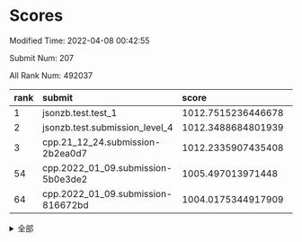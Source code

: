 # Scores

Modified Time: 2022-04-08 00:42:55

Submit Num: 207

All Rank Num: 492037

| rank |               submit               |       score        |       sigma        | pk_num |
| :--- | :--------------------------------- | :----------------- | :----------------- | :----- |
| 1    | jsonzb.test.test_1                 | 1012.7515236446678 | 0.7977835160321416 | 9504   |
| 2    | jsonzb.test.submission_level_4     | 1012.3488684801939 | 0.8137046662867923 | 9510   |
| 3    | cpp.21_12_24.submission-2b2ea0d7   | 1012.2335907435408 | 0.7951069298641688 | 9508   |
| 54   | cpp.2022_01_09.submission-5b0e3de2 | 1005.497013971448  | 0.733777139104882  | 9508   |
| 64   | cpp.2022_01_09.submission-816672bd | 1004.0175344917909 | 0.7162314281192368 | 9514   |


<details>
<summary>全部</summary>

| rank |                 submit                 |       score        |       sigma        | pk_num |
| :--- | :------------------------------------- | :----------------- | :----------------- | :----- |
| 1    | jsonzb.test.test_1                     | 1012.7515236446678 | 0.7977835160321416 | 9504   |
| 2    | jsonzb.test.submission_level_4         | 1012.3488684801939 | 0.8137046662867923 | 9510   |
| 3    | cpp.21_12_24.submission-2b2ea0d7       | 1012.2335907435408 | 0.7951069298641688 | 9508   |
| 4    | gobigger.level_3.submission_level_3_41 | 1011.698196667116  | 0.7878091946175596 | 9507   |
| 5    | gobigger.level_3.submission_level_3_30 | 1011.5483869685653 | 0.7556426379888747 | 9506   |
| 6    | gobigger.level_3.submission_level_3_23 | 1011.103358466053  | 0.7611557334821546 | 9510   |
| 7    | gobigger.level_3.submission_level_3_32 | 1011.0864609875382 | 0.801598642097469  | 9505   |
| 8    | gobigger.level_3.submission_level_3_35 | 1011.0747422388663 | 0.7642030437975769 | 9509   |
| 9    | gobigger.level_3.submission_level_3_36 | 1010.9269213372752 | 0.7808114004643799 | 9507   |
| 10   | gobigger.level_3.submission_level_3_48 | 1010.8596388738048 | 0.7759365070111548 | 9509   |
| 11   | gobigger.level_3.submission_level_3_16 | 1010.8081656057473 | 0.7625963434268626 | 9508   |
| 12   | gobigger.level_3.submission_level_3_47 | 1010.7167431937381 | 0.7808849423722007 | 9507   |
| 13   | gobigger.level_3.submission_level_3_10 | 1010.642409281851  | 0.7599435879985442 | 9510   |
| 14   | gobigger.level_3.submission_level_3_21 | 1010.5951755514429 | 0.7700633548677348 | 9508   |
| 15   | gobigger.level_3.submission_level_3_20 | 1010.5674134651584 | 0.7573674792768391 | 9512   |
| 16   | gobigger.level_3.submission_level_3_39 | 1010.5007712978556 | 0.7824104453473177 | 9507   |
| 17   | gobigger.level_3.submission_level_3_13 | 1010.4513503051577 | 0.7483921668197266 | 9504   |
| 18   | gobigger.level_3.submission_level_3_17 | 1010.423865587822  | 0.7761003083694232 | 9505   |
| 19   | gobigger.level_3.submission_level_3_29 | 1010.3980412316322 | 0.755443201136239  | 9504   |
| 20   | gobigger.level_3.submission_level_3_46 | 1010.3926604691607 | 0.75800186853793   | 9509   |
| 21   | gobigger.level_3.submission_level_3_11 | 1010.2708306953363 | 0.7590207078781415 | 9509   |
| 22   | gobigger.level_3.submission_level_3_14 | 1010.2310865716332 | 0.7903845434043801 | 9508   |
| 23   | gobigger.level_3.submission_level_3_28 | 1010.2242064024396 | 0.7616623116667436 | 9509   |
| 24   | gobigger.level_3.submission_level_3_25 | 1010.1577096288894 | 0.7573418239178572 | 9509   |
| 25   | gobigger.level_3.submission_level_3_38 | 1010.1498110459511 | 0.7695632443556808 | 9508   |
| 26   | gobigger.level_3.submission_level_3_3  | 1010.100612001124  | 0.777036699391062  | 9504   |
| 27   | gobigger.level_3.submission_level_3_43 | 1010.0121900502681 | 0.7698294468592047 | 9505   |
| 28   | gobigger.level_3.submission_level_3_40 | 1009.9572613328169 | 0.745626830339353  | 9511   |
| 29   | gobigger.level_3.submission_level_3_26 | 1009.8869872841371 | 0.7539247342392399 | 9511   |
| 30   | gobigger.level_3.submission_level_3_24 | 1009.8747977778295 | 0.7598303005307907 | 9507   |
| 31   | gobigger.level_3.submission_level_3_8  | 1009.788967156046  | 0.7644435646214347 | 9507   |
| 32   | gobigger.level_3.submission_level_3_44 | 1009.7789756283415 | 0.7424287205343799 | 9509   |
| 33   | gobigger.level_3.submission_level_3_15 | 1009.6742542522571 | 0.7495838677064615 | 9507   |
| 34   | gobigger.level_3.submission_level_3_49 | 1009.5820724645356 | 0.7616448547552576 | 9509   |
| 35   | gobigger.level_3.submission_level_3_45 | 1009.5327161471772 | 0.7946904989759823 | 9505   |
| 36   | gobigger.level_3.submission_level_3_5  | 1009.4880796690225 | 0.7646501797172714 | 9509   |
| 37   | gobigger.level_3.submission_level_3_2  | 1009.4365817201282 | 0.7782284436930799 | 9514   |
| 38   | gobigger.level_3.submission_level_3_42 | 1009.4175525731449 | 0.7431676677009572 | 9503   |
| 39   | gobigger.level_3.submission_level_3_12 | 1009.4138226658989 | 0.7900322442480446 | 9508   |
| 40   | gobigger.level_3.submission_level_3_1  | 1009.4058406679878 | 0.7558977177069788 | 9510   |
| 41   | gobigger.level_3.submission_level_3_9  | 1009.3265483351581 | 0.7840316243784181 | 9504   |
| 42   | gobigger.level_3.submission_level_3_0  | 1009.2467950046497 | 0.7583453387394382 | 9506   |
| 43   | gobigger.level_3.submission_level_3_37 | 1009.2444035462598 | 0.7575165563598433 | 9506   |
| 44   | gobigger.level_3.submission_level_3_19 | 1009.1754069900636 | 0.7599849797078143 | 9510   |
| 45   | gobigger.level_3.submission_level_3_22 | 1009.1223512737531 | 0.7446304619779026 | 9509   |
| 46   | gobigger.level_3.submission_level_3_6  | 1009.075826641219  | 0.7406269956432838 | 9506   |
| 47   | gobigger.level_3.submission_level_3_18 | 1009.0136247009596 | 0.7509646091568559 | 9504   |
| 48   | gobigger.level_3.submission_level_3_7  | 1008.9503101095131 | 0.7504770078112531 | 9507   |
| 49   | gobigger.level_3.submission_level_3_33 | 1008.8204965544278 | 0.7456167946080523 | 9513   |
| 50   | gobigger.level_3.submission_level_3_27 | 1008.7683583746017 | 0.738934687193348  | 9510   |
| 51   | gobigger.level_3.submission_level_3_34 | 1008.7193116791997 | 0.7223148098395447 | 9509   |
| 52   | gobigger.level_3.submission_level_3_4  | 1008.5650869253341 | 0.74598096522757   | 9508   |
| 53   | gobigger.level_3.submission_level_3_31 | 1008.4678852390829 | 0.7214404855431288 | 9509   |
| 54   | cpp.2022_01_09.submission-5b0e3de2     | 1005.497013971448  | 0.733777139104882  | 9508   |
| 55   | gobigger.level_1.submission_level_1_43 | 1004.9111983599498 | 0.7135784930539822 | 9507   |
| 56   | gobigger.level_1.submission_level_1_27 | 1004.6924796331809 | 0.7209526012374466 | 9504   |
| 57   | gobigger.level_1.submission_level_1_3  | 1004.5498111202425 | 0.7100232951245932 | 9509   |
| 58   | gobigger.level_1.submission_level_1_38 | 1004.4701162138244 | 0.7232126733766852 | 9509   |
| 59   | gobigger.level_1.submission_level_1_48 | 1004.4665636714352 | 0.7144772793775813 | 9507   |
| 60   | gobigger.level_1.submission_level_1_2  | 1004.4610704363826 | 0.7008600296910671 | 9507   |
| 61   | gobigger.level_1.submission_level_1_10 | 1004.4035313447214 | 0.720283252095337  | 9506   |
| 62   | gobigger.level_1.submission_level_1_35 | 1004.2904691773624 | 0.737647086116162  | 9512   |
| 63   | gobigger.level_1.submission_level_1_25 | 1004.0981876676857 | 0.7160619157723146 | 9507   |
| 64   | cpp.2022_01_09.submission-816672bd     | 1004.0175344917909 | 0.7162314281192368 | 9514   |
| 65   | gobigger.level_1.submission_level_1_16 | 1003.9902119277131 | 0.7145478501941701 | 9513   |
| 66   | gobigger.level_1.submission_level_1_8  | 1003.8019590181862 | 0.7198389282794935 | 9506   |
| 67   | gobigger.level_1.submission_level_1_33 | 1003.7592311978826 | 0.7247582776052951 | 9511   |
| 68   | gobigger.level_1.submission_level_1_40 | 1003.7411315166185 | 0.7141817957459591 | 9509   |
| 69   | gobigger.level_1.submission_level_1_19 | 1003.5634463820504 | 0.7113649783246011 | 9511   |
| 70   | gobigger.level_1.submission_level_1_28 | 1003.5014177110289 | 0.7160281904805735 | 9509   |
| 71   | gobigger.level_1.submission_level_1_22 | 1003.474042003784  | 0.7174466803048758 | 9507   |
| 72   | gobigger.level_1.submission_level_1_31 | 1003.4253814313726 | 0.7027283635536484 | 9508   |
| 73   | gobigger.level_1.submission_level_1_4  | 1003.415682057847  | 0.7217205639706875 | 9505   |
| 74   | gobigger.level_1.submission_level_1_45 | 1003.3972035098241 | 0.7212577304232127 | 9509   |
| 75   | gobigger.level_1.submission_level_1_9  | 1003.3726847819777 | 0.7230414023977371 | 9512   |
| 76   | gobigger.level_1.submission_level_1_46 | 1003.3584117516666 | 0.7109406673067057 | 9507   |
| 77   | gobigger.level_1.submission_level_1_0  | 1003.3002872385694 | 0.7074215811458539 | 9504   |
| 78   | gobigger.level_1.submission_level_1_29 | 1003.2474476110019 | 0.7144183235593016 | 9512   |
| 79   | gobigger.level_1.submission_level_1_49 | 1003.2463276242903 | 0.7168812315240078 | 9510   |
| 80   | gobigger.level_1.submission_level_1_41 | 1003.230172741186  | 0.7094441434549738 | 9508   |
| 81   | gobigger.level_1.submission_level_1_36 | 1003.2104430806253 | 0.7106321971075098 | 9508   |
| 82   | gobigger.level_1.submission_level_1_23 | 1003.1697216933871 | 0.715469563120657  | 9502   |
| 83   | gobigger.level_1.submission_level_1_39 | 1003.1189961778647 | 0.7149125269614856 | 9510   |
| 84   | gobigger.level_1.submission_level_1_11 | 1003.10911418267   | 0.7092859902632777 | 9508   |
| 85   | gobigger.level_1.submission_level_1_15 | 1003.1043489024532 | 0.7127728020736248 | 9505   |
| 86   | gobigger.level_1.submission_level_1_21 | 1003.0616797016646 | 0.7172600107699111 | 9500   |
| 87   | gobigger.level_1.submission_level_1_30 | 1002.9870998774497 | 0.7047597648165606 | 9505   |
| 88   | gobigger.level_1.submission_level_1_5  | 1002.8945136737234 | 0.7123820907745261 | 9511   |
| 89   | gobigger.level_1.submission_level_1_42 | 1002.8403687328487 | 0.7224341010194616 | 9508   |
| 90   | gobigger.level_1.submission_level_1_37 | 1002.8388043805405 | 0.7167223114014338 | 9513   |
| 91   | gobigger.level_1.submission_level_1_14 | 1002.8196943403251 | 0.7109288145642372 | 9512   |
| 92   | gobigger.level_1.submission_level_1_12 | 1002.8129639628265 | 0.7170176427732389 | 9505   |
| 93   | gobigger.level_1.submission_level_1_44 | 1002.7460615288389 | 0.7100547439769977 | 9511   |
| 94   | gobigger.level_1.submission_level_1_6  | 1002.6965564666175 | 0.7178601128540683 | 9507   |
| 95   | gobigger.level_1.submission_level_1_20 | 1002.6960325195431 | 0.7167465075947326 | 9508   |
| 96   | gobigger.level_1.submission_level_1_24 | 1002.6438540606824 | 0.7131819690392451 | 9509   |
| 97   | gobigger.level_1.submission_level_1_13 | 1002.6217304208357 | 0.7176011376349081 | 9505   |
| 98   | gobigger.level_1.submission_level_1_17 | 1002.5499856987135 | 0.713254797211021  | 9512   |
| 99   | gobigger.level_1.submission_level_1_7  | 1002.4890365154964 | 0.7152188907835866 | 9508   |
| 100  | gobigger.level_1.submission_level_1_34 | 1002.487459019459  | 0.7062888519970847 | 9511   |
| 101  | gobigger.level_1.submission_level_1_32 | 1002.4212692756919 | 0.7190131006091443 | 9505   |
| 102  | gobigger.level_1.submission_level_1_26 | 1002.000669666843  | 0.7128624869462419 | 9506   |
| 103  | gobigger.level_1.submission_level_1_18 | 1001.898254838172  | 0.70867310834343   | 9513   |
| 104  | gobigger.level_1.submission_level_1_47 | 1001.6607846446718 | 0.7108969850547949 | 9509   |
| 105  | gobigger.level_1.submission_level_1_1  | 1001.4985926109011 | 0.7086941591479795 | 9515   |
| 106  | gobigger.random.submission_random_38   | 997.1171201843299  | 0.7098229034896479 | 9509   |
| 107  | gobigger.random.submission_random_42   | 997.0401743569232  | 0.7127062532092043 | 9509   |
| 108  | gobigger.random.submission_random_34   | 996.9246569729627  | 0.7178402259018156 | 9510   |
| 109  | gobigger.random.submission_random_29   | 996.8607027206169  | 0.7032829070007399 | 9505   |
| 110  | gobigger.random.submission_random_23   | 996.7742117882054  | 0.7135039170885021 | 9507   |
| 111  | gobigger.random.submission_random_27   | 996.7497373339384  | 0.7071176252299055 | 9508   |
| 112  | gobigger.random.submission_random_31   | 996.7372115274964  | 0.7183609226439573 | 9506   |
| 113  | gobigger.random.submission_random_20   | 996.7011284900617  | 0.705029845419345  | 9515   |
| 114  | gobigger.random.submission_random_10   | 996.5996490671511  | 0.7072765108201668 | 9510   |
| 115  | gobigger.random.submission_random_12   | 996.5467491972809  | 0.7032556180828863 | 9505   |
| 116  | gobigger.random.submission_random_37   | 996.4600519354     | 0.7111488677650762 | 9506   |
| 117  | gobigger.random.submission_random_35   | 996.4496524743981  | 0.7079300755138257 | 9509   |
| 118  | gobigger.random.submission_random_17   | 996.4239092478857  | 0.7022856585250888 | 9507   |
| 119  | gobigger.random.submission_random_16   | 996.3716563439467  | 0.702362806496484  | 9506   |
| 120  | gobigger.random.submission_random_22   | 996.315508864631   | 0.7158213028822619 | 9513   |
| 121  | gobigger.random.submission_random_36   | 996.2588467216964  | 0.7085733026297224 | 9506   |
| 122  | gobigger.random.submission_random_44   | 996.2280143817824  | 0.7066335555749844 | 9510   |
| 123  | gobigger.random.submission_random_43   | 996.2141431869835  | 0.6965754497557209 | 9512   |
| 124  | gobigger.random.submission_random_39   | 996.2019910968636  | 0.7001722383499402 | 9510   |
| 125  | gobigger.random.submission_random_1    | 996.2001487464092  | 0.7135516848128292 | 9507   |
| 126  | gobigger.random.submission_random_33   | 996.1780504113023  | 0.7025606339445949 | 9505   |
| 127  | gobigger.random.submission_random_15   | 996.1708378146443  | 0.7167698620313396 | 9513   |
| 128  | gobigger.random.submission_random_26   | 996.153891702736   | 0.7203299771245405 | 9507   |
| 129  | gobigger.random.submission_random_2    | 996.1444801121909  | 0.7125349843579315 | 9507   |
| 130  | gobigger.random.submission_random_7    | 996.0687555714621  | 0.7188575909380686 | 9511   |
| 131  | gobigger.random.submission_random_25   | 996.0663386005343  | 0.7056812087015775 | 9508   |
| 132  | gobigger.random.submission_random_0    | 996.0589712793408  | 0.7189999381973258 | 9506   |
| 133  | gobigger.random.submission_random_28   | 996.05400317952    | 0.7110928653066266 | 9511   |
| 134  | gobigger.random.submission_random_48   | 996.0456227623614  | 0.719217843589779  | 9512   |
| 135  | gobigger.random.submission_random_18   | 995.9956940898305  | 0.7073434340184445 | 9504   |
| 136  | gobigger.random.submission_random_4    | 995.9464048504725  | 0.7073903339373623 | 9511   |
| 137  | gobigger.random.submission_random_14   | 995.9459768065414  | 0.7052560225216056 | 9509   |
| 138  | gobigger.random.submission_random_11   | 995.9340075892765  | 0.7076004712975438 | 9511   |
| 139  | gobigger.random.submission_random_49   | 995.8961854963208  | 0.6992186590480706 | 9509   |
| 140  | gobigger.random.submission_random_21   | 995.8532775829359  | 0.7056604308652694 | 9506   |
| 141  | gobigger.random.submission_random_8    | 995.8043514913985  | 0.7118132538923049 | 9508   |
| 142  | gobigger.random.submission_random_46   | 995.7958926939148  | 0.7033035387896305 | 9507   |
| 143  | gobigger.random.submission_random_3    | 995.5709376621683  | 0.7169220968367489 | 9509   |
| 144  | gobigger.random.submission_random_47   | 995.5039663204772  | 0.7155754297826755 | 9510   |
| 145  | gobigger.random.submission_random_5    | 995.4769670085734  | 0.7044173589090525 | 9506   |
| 146  | gobigger.random.submission_random_24   | 995.3929846388745  | 0.7226308599432236 | 9512   |
| 147  | gobigger.level_2.submission_level_2_25 | 995.3853637990982  | 0.7172271792714207 | 9508   |
| 148  | gobigger.random.submission_random_32   | 995.3588533607067  | 0.7076476339674036 | 9511   |
| 149  | gobigger.random.submission_random_9    | 995.3560678556391  | 0.7279492353859597 | 9509   |
| 150  | gobigger.random.submission_random_6    | 995.2664522800767  | 0.7179188396329165 | 9513   |
| 151  | gobigger.random.submission_random_30   | 995.1269797773855  | 0.7171804940444743 | 9511   |
| 152  | gobigger.random.submission_random_40   | 995.0277502467361  | 0.7078081774073139 | 9507   |
| 153  | gobigger.level_2.submission_level_2_44 | 994.9881965471792  | 0.7190274573731914 | 9505   |
| 154  | gobigger.random.submission_random_41   | 994.944541851811   | 0.7149182550026117 | 9504   |
| 155  | gobigger.random.submission_random_19   | 994.8686747295893  | 0.728051797304853  | 9512   |
| 156  | gobigger.random.submission_random_13   | 994.7380154015561  | 0.7240778564103314 | 9503   |
| 157  | gobigger.level_2.submission_level_2_4  | 994.4073780622479  | 0.7504998454901339 | 9503   |
| 158  | gobigger.level_2.submission_level_2_11 | 994.3991691450145  | 0.7202131212216245 | 9508   |
| 159  | gobigger.random.submission_random_45   | 994.3715086606136  | 0.722076147055205  | 9508   |
| 160  | gobigger.level_2.submission_level_2_23 | 994.2851631175251  | 0.7275301283007154 | 9505   |
| 161  | gobigger.level_2.submission_level_2_15 | 993.928223631039   | 0.727482617232084  | 9511   |
| 162  | gobigger.level_2.submission_level_2_0  | 993.2756639632537  | 0.7285580735894749 | 9510   |
| 163  | gobigger.level_2.submission_level_2_6  | 993.0233075036699  | 0.7308096279497576 | 9506   |
| 164  | gobigger.level_2.submission_level_2_39 | 992.8966726743148  | 0.7248184989996566 | 9510   |
| 165  | gobigger.level_2.submission_level_2_1  | 992.8907858568631  | 0.7410914492667302 | 9507   |
| 166  | gobigger.level_2.submission_level_2_14 | 992.8231745362823  | 0.7438458779723722 | 9507   |
| 167  | gobigger.level_2.submission_level_2_22 | 992.7990592671962  | 0.7415134597568048 | 9507   |
| 168  | gobigger.level_2.submission_level_2_33 | 992.6896560542554  | 0.7488896869317343 | 9502   |
| 169  | gobigger.level_2.submission_level_2_12 | 992.6845793773269  | 0.7444341130453223 | 9514   |
| 170  | gobigger.level_2.submission_level_2_42 | 992.6298807856424  | 0.740818453363438  | 9505   |
| 171  | gobigger.level_2.submission_level_2_7  | 992.5681402750287  | 0.730347922699714  | 9506   |
| 172  | gobigger.level_2.submission_level_2_16 | 992.4814701934235  | 0.7442024737300202 | 9507   |
| 173  | gobigger.level_2.submission_level_2_34 | 992.4786684484895  | 0.7480946047793287 | 9508   |
| 174  | gobigger.level_2.submission_level_2_18 | 992.3664471056195  | 0.7350131784181487 | 9512   |
| 175  | gobigger.level_2.submission_level_2_27 | 992.355366928874   | 0.7616576679664748 | 9512   |
| 176  | gobigger.level_2.submission_level_2_13 | 992.3354421604986  | 0.7479654824227044 | 9506   |
| 177  | gobigger.level_2.submission_level_2_21 | 992.2849712395246  | 0.7431300034208662 | 9508   |
| 178  | gobigger.level_2.submission_level_2_38 | 992.2536192013245  | 0.740554372051116  | 9507   |
| 179  | gobigger.level_2.submission_level_2_5  | 992.2202587087451  | 0.7402097413414074 | 9507   |
| 180  | gobigger.level_2.submission_level_2_17 | 992.1709231742957  | 0.7497469196055869 | 9506   |
| 181  | gobigger.level_2.submission_level_2_19 | 992.168595284385   | 0.7516669206927089 | 9508   |
| 182  | gobigger.level_2.submission_level_2_29 | 992.1222273059682  | 0.7591644412112003 | 9501   |
| 183  | gobigger.level_2.submission_level_2_2  | 992.0912356580629  | 0.7512900242603798 | 9508   |
| 184  | gobigger.level_2.submission_level_2_20 | 992.0725854494838  | 0.7413420845204923 | 9509   |
| 185  | gobigger.level_2.submission_level_2_9  | 992.0338936320543  | 0.7354112043161765 | 9505   |
| 186  | gobigger.level_2.submission_level_2_46 | 991.929617262351   | 0.7479268900460007 | 9510   |
| 187  | gobigger.level_2.submission_level_2_41 | 991.9049656155771  | 0.7664228174360608 | 9508   |
| 188  | gobigger.level_2.submission_level_2_3  | 991.8734768574666  | 0.7685482794171768 | 9507   |
| 189  | gobigger.level_2.submission_level_2_43 | 991.8712592996806  | 0.7487776994522617 | 9505   |
| 190  | gobigger.level_2.submission_level_2_30 | 991.8294467637714  | 0.7323208764785665 | 9510   |
| 191  | gobigger.level_2.submission_level_2_47 | 991.7929563479153  | 0.7514681179457536 | 9500   |
| 192  | gobigger.level_2.submission_level_2_31 | 991.7583861774831  | 0.7560179861483346 | 9508   |
| 193  | gobigger.level_2.submission_level_2_24 | 991.698419543877   | 0.757951227982823  | 9506   |
| 194  | gobigger.level_2.submission_level_2_40 | 991.6606076855658  | 0.7412291238269053 | 9506   |
| 195  | gobigger.level_2.submission_level_2_45 | 991.6316813809337  | 0.7369670111397526 | 9510   |
| 196  | gobigger.level_2.submission_level_2_37 | 991.4703466602185  | 0.7490384443566496 | 9505   |
| 197  | gobigger.level_2.submission_level_2_28 | 991.4522718321673  | 0.7527857905332155 | 9512   |
| 198  | gobigger.level_2.submission_level_2_8  | 991.3519480567619  | 0.7530280660273709 | 9505   |
| 199  | gobigger.level_2.submission_level_2_48 | 991.3280279616115  | 0.7480909873777826 | 9510   |
| 200  | gobigger.level_2.submission_level_2_49 | 991.294800231117   | 0.7771167241679092 | 9509   |
| 201  | gobigger.level_2.submission_level_2_26 | 990.9975693498795  | 0.7480888329582895 | 9505   |
| 202  | gobigger.level_2.submission_level_2_35 | 990.9870161474266  | 0.7353199388609946 | 9503   |
| 203  | gobigger.level_2.submission_level_2_32 | 990.9372760719164  | 0.7713666056598217 | 9508   |
| 204  | gobigger.level_2.submission_level_2_10 | 990.6442339229056  | 0.7566739183368282 | 9506   |
| 205  | gobigger.level_2.submission_level_2_36 | 990.4019341303559  | 0.7805638285969402 | 9501   |
| 206  | gobigger.none.submission_none_0        | 977.0978818124671  | 1.3077377880083707 | 9513   |
| 207  | gobigger.none.submission_none_1        | 976.2584593790542  | 1.5378891932042238 | 9507   |

</details>